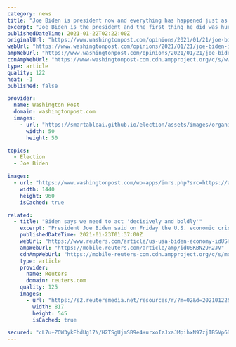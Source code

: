 ```yaml
---
category: news
title: "Joe Biden is president now and everything has happened just as we were warned"
excerpt: "Joe Biden is the president and the first thing he did was hurt God, just as they told us he would. He went right up to God and smote God, and now God is crying and Nietzsche has had to clamber back out of Hell to provide comfort."
publishedDateTime: 2021-01-22T02:22:00Z
originalUrl: "https://www.washingtonpost.com/opinions/2021/01/21/joe-biden-is-president-now-everything-has-happened-just-we-were-warned/"
webUrl: "https://www.washingtonpost.com/opinions/2021/01/21/joe-biden-is-president-now-everything-has-happened-just-we-were-warned/"
ampWebUrl: "https://www.washingtonpost.com/opinions/2021/01/21/joe-biden-is-president-now-everything-has-happened-just-we-were-warned/?outputType=amp"
cdnAmpWebUrl: "https://www-washingtonpost-com.cdn.ampproject.org/c/s/www.washingtonpost.com/opinions/2021/01/21/joe-biden-is-president-now-everything-has-happened-just-we-were-warned/?outputType=amp"
type: article
quality: 122
heat: -1
published: false

provider:
  name: Washington Post
  domain: washingtonpost.com
  images:
    - url: "https://smartableai.github.io/election/assets/images/organizations/washingtonpost.com-50x50.jpg"
      width: 50
      height: 50

topics:
  - Election
  - Joe Biden

images:
  - url: "https://www.washingtonpost.com/wp-apps/imrs.php?src=https://arc-anglerfish-washpost-prod-washpost.s3.amazonaws.com/public/JEBAYYC4BEI6XKCJN6KCHJ277U.jpg&w=1440"
    width: 1440
    height: 960
    isCached: true

related:
  - title: "Biden says we need to act 'decisively and boldly'"
    excerpt: "President Joe Biden said on Friday the U.S. economic crisis was deepening and that the government needs to take major action now to help struggling Americans."
    publishedDateTime: 2021-01-23T01:37:00Z
    webUrl: "https://www.reuters.com/article/us-usa-biden-economy-idUSKBN29R2JV"
    ampWebUrl: "https://mobile.reuters.com/article/amp/idUSKBN29R2JV"
    cdnAmpWebUrl: "https://mobile-reuters-com.cdn.ampproject.org/c/s/mobile.reuters.com/article/amp/idUSKBN29R2JV"
    type: article
    provider:
      name: Reuters
      domain: reuters.com
    quality: 125
    images:
      - url: "https://s2.reutersmedia.net/resources/r/?m=02&d=20210122&t=2&i=1548763538&w=&fh=545px&fw=&ll=&pl=&sq=&r=LYNXMPEH0L1HE"
        width: 817
        height: 545
        isCached: true

secured: "cL7u+ZOW3ykEhdUg17N/H2TSgUjmSB9e4+urxoIzJxaJMpihxN97zjIB5Vp6DHDGYNEgwjvV2SY5hLV3kvW1v26VqqSaCIgZrqg0nDEwDWd8bzDnEsvqS0XlK/tnm1ST3Q0n4zQKe/IlsJT/cFGTnU66mMlD2OtcXW8Agw5fpw2w26SVGsSdvuskjCdjNIHMprZq0gnQCgOXuYXYuTUleEzeUcFXs7acqCpreze3QUN2/hFX6nyltM5jw4r5r4blFOqW1sWU8LznrOdZEDDDBcg7h7NDzVv0mlleH//9ZI6WM9a9E+/a/sVq30AqCPg1Uj8qeA0I3FcOSCVmsFg8h/WC3pPEUXThUo+N15kesqA=;mQNBqSWXZGX5qSuPNDsQkg=="
---
```



